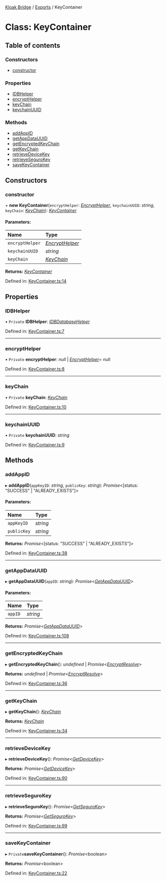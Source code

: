 [Kloak Bridge](../README.md) / [Exports](../modules.md) / KeyContainer

# Class: KeyContainer

## Table of contents

### Constructors

- [constructor](keycontainer.md#constructor)

### Properties

- [IDBHelper](keycontainer.md#idbhelper)
- [encryptHelper](keycontainer.md#encrypthelper)
- [keyChain](keycontainer.md#keychain)
- [keychainUUID](keycontainer.md#keychainuuid)

### Methods

- [addAppID](keycontainer.md#addappid)
- [getAppDataUUID](keycontainer.md#getappdatauuid)
- [getEncryptedKeyChain](keycontainer.md#getencryptedkeychain)
- [getKeyChain](keycontainer.md#getkeychain)
- [retrieveDeviceKey](keycontainer.md#retrievedevicekey)
- [retrieveSeguroKey](keycontainer.md#retrievesegurokey)
- [saveKeyContainer](keycontainer.md#savekeycontainer)

## Constructors

### constructor

\+ **new KeyContainer**(`encryptHelper`: [*EncryptHelper*](encrypthelper.md), `keychainUUID`: *string*, `keyChain`: [*KeyChain*](../interfaces/keychain.md)): [*KeyContainer*](keycontainer.md)

#### Parameters:

Name | Type |
:------ | :------ |
`encryptHelper` | [*EncryptHelper*](encrypthelper.md) |
`keychainUUID` | *string* |
`keyChain` | [*KeyChain*](../interfaces/keychain.md) |

**Returns:** [*KeyContainer*](keycontainer.md)

Defined in: [KeyContainer.ts:14](https://github.com/CoNET-project/kloak-bridge/blob/6d44216/src/KeyContainer.ts#L14)

## Properties

### IDBHelper

• `Private` **IDBHelper**: [*IDBDatabaseHelper*](idbdatabasehelper.md)

Defined in: [KeyContainer.ts:7](https://github.com/CoNET-project/kloak-bridge/blob/6d44216/src/KeyContainer.ts#L7)

___

### encryptHelper

• `Private` **encryptHelper**: *null* \| [*EncryptHelper*](encrypthelper.md)= null

Defined in: [KeyContainer.ts:8](https://github.com/CoNET-project/kloak-bridge/blob/6d44216/src/KeyContainer.ts#L8)

___

### keyChain

• `Private` **keyChain**: [*KeyChain*](../interfaces/keychain.md)

Defined in: [KeyContainer.ts:10](https://github.com/CoNET-project/kloak-bridge/blob/6d44216/src/KeyContainer.ts#L10)

___

### keychainUUID

• `Private` **keychainUUID**: *string*

Defined in: [KeyContainer.ts:9](https://github.com/CoNET-project/kloak-bridge/blob/6d44216/src/KeyContainer.ts#L9)

## Methods

### addAppID

▸ **addAppID**(`appKeyID`: *string*, `publicKey`: *string*): *Promise*<[status: "SUCCESS" \| "ALREADY\_EXISTS"]\>

#### Parameters:

Name | Type |
:------ | :------ |
`appKeyID` | *string* |
`publicKey` | *string* |

**Returns:** *Promise*<[status: "SUCCESS" \| "ALREADY\_EXISTS"]\>

Defined in: [KeyContainer.ts:38](https://github.com/CoNET-project/kloak-bridge/blob/6d44216/src/KeyContainer.ts#L38)

___

### getAppDataUUID

▸ **getAppDataUUID**(`appID`: *string*): *Promise*<[*GetAppDataUUID*](../modules.md#getappdatauuid)\>

#### Parameters:

Name | Type |
:------ | :------ |
`appID` | *string* |

**Returns:** *Promise*<[*GetAppDataUUID*](../modules.md#getappdatauuid)\>

Defined in: [KeyContainer.ts:108](https://github.com/CoNET-project/kloak-bridge/blob/6d44216/src/KeyContainer.ts#L108)

___

### getEncryptedKeyChain

▸ **getEncryptedKeyChain**(): *undefined* \| *Promise*<[*EncryptResolve*](../modules.md#encryptresolve)\>

**Returns:** *undefined* \| *Promise*<[*EncryptResolve*](../modules.md#encryptresolve)\>

Defined in: [KeyContainer.ts:36](https://github.com/CoNET-project/kloak-bridge/blob/6d44216/src/KeyContainer.ts#L36)

___

### getKeyChain

▸ **getKeyChain**(): [*KeyChain*](../interfaces/keychain.md)

**Returns:** [*KeyChain*](../interfaces/keychain.md)

Defined in: [KeyContainer.ts:34](https://github.com/CoNET-project/kloak-bridge/blob/6d44216/src/KeyContainer.ts#L34)

___

### retrieveDeviceKey

▸ **retrieveDeviceKey**(): *Promise*<[*GetDeviceKey*](../modules.md#getdevicekey)\>

**Returns:** *Promise*<[*GetDeviceKey*](../modules.md#getdevicekey)\>

Defined in: [KeyContainer.ts:90](https://github.com/CoNET-project/kloak-bridge/blob/6d44216/src/KeyContainer.ts#L90)

___

### retrieveSeguroKey

▸ **retrieveSeguroKey**(): *Promise*<[*GetSeguroKey*](../modules.md#getsegurokey)\>

**Returns:** *Promise*<[*GetSeguroKey*](../modules.md#getsegurokey)\>

Defined in: [KeyContainer.ts:99](https://github.com/CoNET-project/kloak-bridge/blob/6d44216/src/KeyContainer.ts#L99)

___

### saveKeyContainer

▸ `Private`**saveKeyContainer**(): *Promise*<boolean\>

**Returns:** *Promise*<boolean\>

Defined in: [KeyContainer.ts:22](https://github.com/CoNET-project/kloak-bridge/blob/6d44216/src/KeyContainer.ts#L22)
